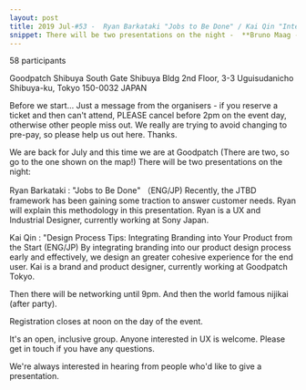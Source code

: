 ```yaml
---
layout: post
title: 2019 Jul-#53 -  Ryan Barkataki "Jobs to Be Done" / Kai Qin "Integrating Branding into Your Product"
snippet: There will be two presentations on the night -  **Bruno Maag -  "Designing the Reith font family for -
---
```

58 participants

Goodpatch Shibuya South Gate Shibuya Bldg 2nd Floor, 3-3 Uguisudanicho Shibuya-ku, Tokyo 150-0032 JAPAN

Before we start...
Just a message from the organisers - if you reserve a ticket and then can't attend, PLEASE cancel before 2pm on the event day, otherwise other people miss out. We really are trying to avoid changing to pre-pay, so please help us out here. Thanks.

We are back for July and this time we are at Goodpatch (There are two, so go to the one shown on the map!)
There will be two presentations on the night:

Ryan Barkataki : "Jobs to Be Done" （ENG/JP)
Recently, the JTBD framework has been gaining some traction to answer customer needs. Ryan will explain this methodology in this presentation. Ryan is a UX and Industrial Designer, currently working at Sony Japan.

Kai Qin : "Design Process Tips: Integrating Branding into Your Product from the Start (ENG/JP)
By integrating branding into our product design process early and effectively, we design an greater cohesive experience for the end user. Kai is a brand and product designer, currently working at Goodpatch Tokyo.

Then there will be networking until 9pm. And then the world famous nijikai (after party).

Registration closes at noon on the day of the event.

It's an open, inclusive group. Anyone interested in UX is welcome. Please get in touch if you have any questions.

We're always interested in hearing from people who'd like to give a presentation.

